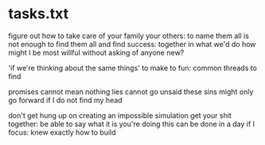 
# tasks.txt
figure out how to take care of your family
your others: to name them all is not enough
to find them all and find success: together in what we'd do
how might I be most willful without asking of anyone new?

'if we're thinking about the same things' to make to fun: common threads to find

promises cannot mean nothing
lies cannot go unsaid
these sins might only go forward if I do not find my head

don't get hung up on creating an impossible simulation
get your shit together: be able to say what it is you're doing
this can be done in a day if I focus: knew exactly how to build
